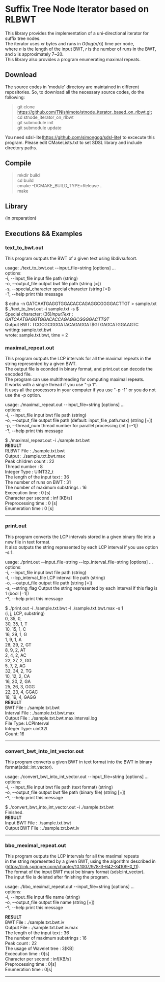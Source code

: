 # Suffix Tree Node Iterator based on RLBWT

This library provides the implementation of a uni-directional iterator for suffix tree nodes.  
The iterator uses $xr$ bytes and runs in $O(log (n/r))$ time per node,  
where $n$ is the length of the input BWT, $r$ is the number of runs in the BWT, and $x$ is approximately 7~20.  
This library also provides a program enumerating maximal repeats.  

## Download
The source codes in 'module' directory are maintained in different repositories. 
So, to download all the necessary source codes, do the following:

> git clone https://github.com/TNishimoto/stnode_iterator_based_on_rlbwt.git  
> cd stnode_iterator_on_rlbwt  
> git submodule init  
> git submodule update  

You need sdsl-lite(https://github.com/simongog/sdsl-lite) to excecute this program. Please edit CMakeLists.txt to set SDSL library and include directory paths.

## Compile
> mkdir build  
> cd build  
> cmake -DCMAKE_BUILD_TYPE=Release ..  
> make  

## Library

(in preparation)  

## Executions && Examples

### text_to_bwt.out  
This program outputs the BWT of a given text using libdivsufsort.  

usage: ./text_to_bwt.out --input_file=string [options] ...  
options:  
  -i, --input_file           input file path (string)  
  -o, --output_file          output bwt file path (string [=])  
  -s, --special_character    special character (string [=])  
  -?, --help                 print this message  
  
$ echo -n GATCAATGAGGTGGACACCAGAGGCGGGGACTTGT > sample.txt  
$ ./text_to_bwt.out -i sample.txt -s $  
Special character: $(36)  
Input Text: GATCAATGAGGTGGACACCAGAGGCGGGGACTTGT$  
Output BWT: TCGCGCGGGATACAGAGGAT$GTGAGCATGGAAGTC  
writing: sample.txt.bwt  
wrote: sample.txt.bwt, time = 2  

### maximal_repeat.out  

This program outputs the LCP intervals for all the maximal repeats 
in the string represented by a given BWT.  
The output file is econded in binary format, and print.out can decode the encoded file.  
The program can use multithreading for computing maximal repeats.  
It works with a single thread if you use "-p 1".  
It uses all the processors in your computer if you use "-p -1" or you do not use the -p option.  

usage: ./maximal_repeat.out --input_file=string [options] ...  
options:  
  -i, --input_file     input bwt file path (string)  
  -o, --output_file    output file path (default: input_file_path.max) (string [=])  
  -p, --thread_num     thread number for parallel processing (int [=-1])  
  -?, --help           print this message  

$ ./maximal_repeat.out -i ./sample.txt.bwt  
______________________RESULT______________________  
RLBWT File                               : ./sample.txt.bwt  
Output                                   : ./sample.txt.bwt.max  
Peak children count                      : 22  
Thread number                            : 8  
Integer Type                             : UINT32_t  
The length of the input text             : 36  
The number of runs on BWT                : 31  
The number of maximum substrings         : 16  
Excecution time                          : 0 [s]  
Character per second                     : inf [KB/s]  
         Preprocessing time              : 0 [s]  
         Enumeration time                : 0 [s]  
_______________________________________________________  

### print.out  
This program converts the LCP intervals stored in a given binary file into a new file in text format.  
It also outputs the string represented by each LCP interval if you use option -s 1.

usage: ./print.out --input_file=string --lcp_interval_file=string [options] ...   
options:  
  -i, --input_file           input bwt file path (string)  
  -l, --lcp_interval_file    LCP interval file path (string)  
  -o, --output_file          output file path (string [=])  
  -s, --string_flag          Output the string represented by each interval if this flag is 1 (bool [=1])  
  -?, --help                 print this message  

$ ./print.out -i ./sample.txt.bwt -l ./sample.txt.bwt.max -s 1  
(i, j, LCP, substring)  
0, 35, 0,  
30, 35, 1, T  
10, 15, 1, C  
16, 29, 1, G  
1, 9, 1, A  
28, 29, 2, GT  
8, 9, 2, AT  
2, 4, 2, AC  
22, 27, 2, GG  
5, 7, 2, AG  
32, 34, 2, TG  
10, 12, 2, CA  
16, 20, 2, GA  
25, 26, 3, GGG  
22, 23, 4, GGAC  
18, 19, 4, GAGG  
______________________RESULT______________________  
BWT File                                 : ./sample.txt.bwt  
Interval File                            : ./sample.txt.bwt.max  
Output File                              : ./sample.txt.bwt.max.interval.log  
File Type: LCPInterval  
Integer Type: uint32t  
Count: 16  
_______________________________________________________  

### convert_bwt_into_int_vector.out  
This program converts a given BWT in text format into the BWT in binary format(sdsl::int_vector).  

usage: ./convert_bwt_into_int_vector.out --input_file=string [options] ...   
options:  
  -i, --input_file     input bwt file path (text format) (string)  
  -o, --output_file    output bwt file path (binary file) (string [=])  
  -?, --help           print this message  

$ ./convert_bwt_into_int_vector.out -i ./sample.txt.bwt  
Finished.  
______________________RESULT______________________  
Input BWT File                                   : ./sample.txt.bwt  
Output BWT File                                  : ./sample.txt.bwt.iv  
_______________________________________________________  


### bbo_meximal_repeat.out

This program outputs the LCP intervals for all the maximal repeats   
in the string represented by a given BWT, using the algorithm described in (https://link.springer.com/chapter/10.1007/978-3-642-34109-0_11).  
The format of the input BWT must be binary format (sdsl::int_vector).  
The input file is deleted after finishing the program.  

usage: ./bbo_meximal_repeat.out --input_file=string [options] ...   
options:  
  -i, --input_file     input file name (string)  
  -o, --output_file    output file name (string [=])  
  -?, --help           print this message  

______________________RESULT______________________  
BWT File                                         : ./sample.txt.bwt.iv  
Output File                                      : ./sample.txt.bwt.iv.max  
The length of the input text             : 36  
The number of maximum substrings         : 16  
Peak count       : 22  
The usage of Wavelet tree : 3[KB]  
Excecution time                          : 0[s]  
Character per second                     : inf[KB/s]  
         Preprocessing time              : 0[s]  
         Enumeration time                : 0[s]  
_______________________________________________________  